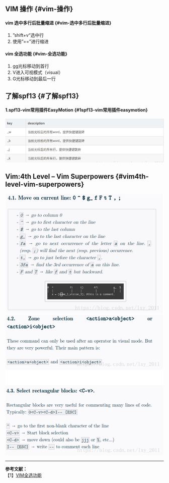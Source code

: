 ## VIM 操作 {#vim-操作}

#### vim 选中多行后批量缩进 {#vim-选中多行后批量缩进}

1. ”shift+v“选中行
2. 使用”==”进行缩进

#### vim 全选功能 {#vim-全选功能}

1. gg光标移动到首行
2. V进入可视模式（visual）
3. G光标移动到最后一行

## 了解spf13 {#了解spf13}

#### 1.spf13-vim常用插件EasyMotion {#1spf13-vim常用插件easymotion}

![](/assets/4-1.png)

## Vim:4th Level – Vim Superpowers {#vim4th-level-vim-superpowers}

![](/assets/4-2.png)  
![](/assets/4-3.png)  


---

**参考文献：**  
 【1】[VIM全选功能](https://blog.csdn.net/u010953692/article/details/68931069)



